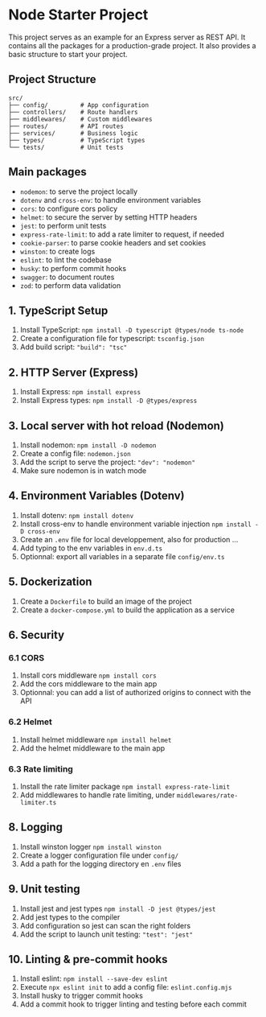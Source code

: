 # Node Starter Project

This project serves as an example for an Express server as REST API.
It contains all the packages for a production-grade project.
It also provides a basic structure to start your project.

## Project Structure

```
src/
├── config/         # App configuration
├── controllers/    # Route handlers
├── middlewares/    # Custom middlewares
├── routes/         # API routes
├── services/       # Business logic
├── types/          # TypeScript types
└── tests/          # Unit tests
```

## Main packages

- `nodemon`: to serve the project locally
- `dotenv` and `cross-env`: to handle environment variables
- `cors`: to configure cors policy
- `helmet`: to secure the server by setting HTTP headers
- `jest`: to perform unit tests
- `express-rate-limit`: to add a rate limiter to request, if needed
- `cookie-parser`: to parse cookie headers and set cookies
- `winston`: to create logs
- `eslint`: to lint the codebase
- `husky`: to perform commit hooks
- `swagger`: to document routes
- `zod`: to perform data validation

## 1. TypeScript Setup

1. Install TypeScript: `npm install -D typescript @types/node ts-node`
2. Create a configuration file for typescript: `tsconfig.json`
3. Add build script: `"build": "tsc"`

## 2. HTTP Server (Express)

1. Install Express: `npm install express`
2. Install Express types: `npm install -D @types/express`

## 3. Local server with hot reload (Nodemon)

1. Install nodemon: `npm install -D nodemon`
2. Create a config file: `nodemon.json`
3. Add the script to serve the project: `"dev": "nodemon"`
4. Make sure nodemon is in watch mode

## 4. Environment Variables (Dotenv)

1. Install dotenv: `npm install dotenv`
2. Install cross-env to handle environment variable injection `npm install -D cross-env`
3. Create an `.env` file for local developpement, also for production ...
4. Add typing to the env variables in `env.d.ts`
5. Optionnal: export all variables in a separate file `config/env.ts`

## 5. Dockerization

1. Create a `Dockerfile` to build an image of the project
2. Create a `docker-compose.yml` to build the application as a service

## 6. Security

### 6.1 CORS

1. Install cors middleware `npm install cors`
2. Add the cors middleware to the main app
3. Optionnal: you can add a list of authorized origins to connect with the API

### 6.2 Helmet

1. Install helmet middleware `npm install helmet`
2. Add the helmet middleware to the main app

### 6.3 Rate limiting

1. Install the rate limiter package `npm install express-rate-limit`
2. Add middlewares to handle rate limiting, under `middlewares/rate-limiter.ts`

## 8. Logging

1. Install winston logger `npm install winston`
2. Create a logger configuration file under `config/`
3. Add a path for the logging directory en `.env` files

## 9. Unit testing

1. Install jest and jest types `npm install -D jest @types/jest`
2. Add jest types to the compiler
3. Add configuration so jest can scan the right folders
4. Add the script to launch unit testing: `"test": "jest"`

## 10. Linting & pre-commit hooks

1. Install eslint: `npm install --save-dev eslint`
2. Execute `npx eslint init` to add a config file: `eslint.config.mjs`
3. Install husky to trigger commit hooks
4. Add a commit hook to trigger linting and testing before each commit
